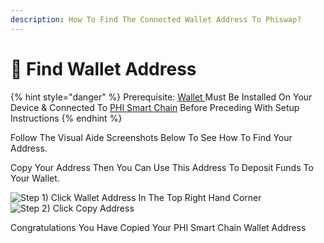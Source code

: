 ```yaml
---
description: How To Find The Connected Wallet Address To Phiswap?
---
```


# 🔎 Find Wallet Address

{% hint style="danger" %}
Prerequisite: [Wallet ](../../use-phi-smart-chain/compatible-wallets/additional-wallets-setup/metamask-setup/)Must Be Installed On Your Device & Connected To [PHI Smart Chain](../../use-phi-smart-chain/compatible-wallets/additional-wallets-setup/) Before Preceding With Setup Instructions
{% endhint %}

Follow The Visual Aide Screenshots Below To See How To Find Your Address.

Copy Your Address Then You Can Use This Address To Deposit Funds To Your Wallet.

![Step 1) Click Wallet Address In The Top Right Hand Corner](../../.gitbook/assets/IMG\_5331.JPG) ![Step 2) Click Copy Address](../../.gitbook/assets/IMG\_5332.JPG)

Congratulations You Have Copied Your PHI Smart Chain Wallet Address&#x20;
